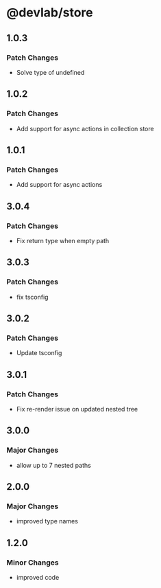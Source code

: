 # @devlab/store

## 1.0.3

### Patch Changes

- Solve type of undefined

## 1.0.2

### Patch Changes

- Add support for async actions in collection store

## 1.0.1

### Patch Changes

- Add support for async actions

## 3.0.4

### Patch Changes

- Fix return type when empty path

## 3.0.3

### Patch Changes

- fix tsconfig

## 3.0.2

### Patch Changes

- Update tsconfig

## 3.0.1

### Patch Changes

- Fix re-render issue on updated nested tree

## 3.0.0

### Major Changes

- allow up to 7 nested paths

## 2.0.0

### Major Changes

- improved type names

## 1.2.0

### Minor Changes

- improved code
